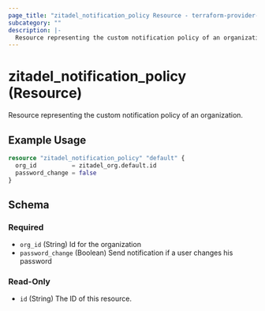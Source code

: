 ```yaml
---
page_title: "zitadel_notification_policy Resource - terraform-provider-zitadel"
subcategory: ""
description: |-
  Resource representing the custom notification policy of an organization.
---
```


# zitadel_notification_policy (Resource)

Resource representing the custom notification policy of an organization.

## Example Usage

```terraform
resource "zitadel_notification_policy" "default" {
  org_id          = zitadel_org.default.id
  password_change = false
}
```

<!-- schema generated by tfplugindocs -->
## Schema

### Required

- `org_id` (String) Id for the organization
- `password_change` (Boolean) Send notification if a user changes his password

### Read-Only

- `id` (String) The ID of this resource.